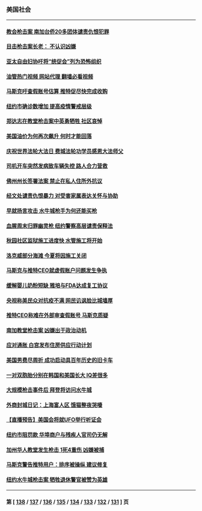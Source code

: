 ### 美国社会
---
#### [教会枪击案 南加台侨20多团体谴责仇恨犯罪](../../pages/ncid1078160/n13740337.md?05191645) 
#### [目击枪击案长老： 不认识凶嫌](../../pages/ncid1078160/n13740280.md?05191645) 
#### [亚太自由妇协吁将“统促会”列为恐怖组织](../../pages/ncid1078160/n13740278.md?05191645) 
#### [油管热门视频 网站代理 翻墙必看视频](http://209.222.30.114:81/youtube.html?05191645)
#### [马斯克吁查假账号估算 推特促尽快完成收购](../../pages/ncid1078160/n13739863.md?05191645) 
#### [纽约市确诊数增加 提高疫情警戒层级](../../pages/ncid1078160/n13739627.md?05191645) 
#### [郑达志在教堂枪击案中英勇牺牲 社区哀悼](../../pages/ncid1078160/n13739529.md?05191645) 
#### [美国油价为何再次飙升 何时才能回落](../../pages/ncid1078160/n13739319.md?05191645) 
#### [庆祝世界法轮大法日 费城法轮功学员感恩大法师父](../../pages/ncid1078160/n13739377.md?05191645) 
#### [司机开车突然发病致车辆失控 路人合力营救](../../pages/ncid1078160/n13739196.md?05191645) 
#### [佛州州长签署法案 禁止在私人住所外抗议](../../pages/ncid1078160/n13739301.md?05191645) 
#### [经文处谴责仇恨暴力 对受害家属表达关怀与协助](../../pages/ncid1078160/n13739310.md?05191645) 
#### [早就扬言攻击 水牛城枪手为何还能买枪](../../pages/ncid1078160/n13738938.md?05191645) 
#### [血腥周末归罪幽灵枪 纽约警察高层谴责保释法](../../pages/ncid1078160/n13738936.md?05191645) 
#### [秋园社区监狱施工进度快 水管施工将开始](../../pages/ncid1078160/n13738942.md?05191645) 
#### [洛克威部分海滩 今夏将因施工关闭](../../pages/ncid1078160/n13738957.md?05191645) 
#### [马斯克与推特CEO就虚假账户问题发生争执](../../pages/ncid1078160/n13738751.md?05191645) 
#### [缓解婴儿奶粉短缺 雅培与FDA达成复工协议](../../pages/ncid1078160/n13738755.md?05191645) 
#### [央视称美民众对抗疫不满 网民讥讽脸比城墙厚](../../pages/ncid1078160/n13738685.md?05191645) 
#### [推特CEO称难在外部审查假账号 马斯克质疑](../../pages/ncid1078160/n13738637.md?05191645) 
#### [南加教堂枪击案 凶嫌出于政治动机](../../pages/ncid1078160/n13738739.md?05191645) 
#### [应对通胀 白宫发布住房供应行动计划](../../pages/ncid1078160/n13738638.md?05191645) 
#### [美国男费尽周折 成功启动具百年历史的旧卡车](../../pages/ncid1078160/n13738244.md?05191645) 
#### [一对双胞胎分别在韩国和美国长大 IQ差很多](../../pages/ncid1078160/n13738567.md?05191645) 
#### [大规模枪击事件后 拜登将访问水牛城](../../pages/ncid1078160/n13738582.md?05191645) 
#### [外商封城日记：上海富人区 饿猫整夜哭嚎](../../pages/ncid1078160/n13738603.md?05191645) 
#### [【直播预告】美国会将就UFO举行听证会](../../pages/ncid1078160/n13737995.md?05191645) 
#### [纽约市阻罚款 华埠商户与残疾人官司仍无解](../../pages/ncid1078160/n13738145.md?05191645) 
#### [加州华人教堂发生枪击 1死4重伤 凶嫌被捕](../../pages/ncid1078160/n13738020.md?05191645) 
#### [马斯克警告推特用户：排序被操纵 建议修复](../../pages/ncid1078160/n13737800.md?05191645) 
#### [纽约水牛城枪击案 牺牲退休警官被赞为英雄](../../pages/ncid1078160/n13736229.md?05191645) 

---
#### 第 [ [138](./138.md?05191645) / [137](./137.md?05191645) / [136](./136.md?05191645) / [135](./135.md?05191645) / [134](./134.md?05191645) / [133](./133.md?05191645) / [132](./132.md?05191645) / [131](./131.md?05191645) ] 页
